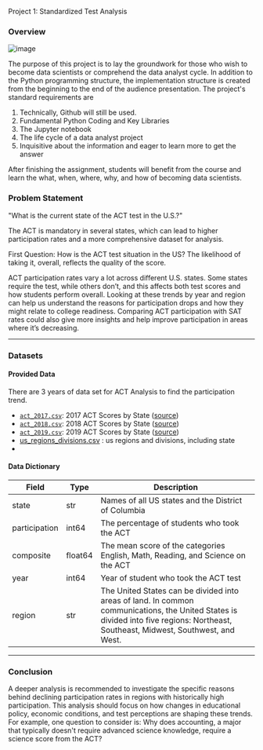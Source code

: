 Project 1: Standardized Test Analysis

### Overview
![image](https://github.com/user-attachments/assets/b9e7c70e-051b-459b-96b5-ccee8bf45a1e)

The purpose of this project is to lay the groundwork for those who wish to become data scientists or comprehend the data analyst cycle. In addition to the Python programming structure, the implementation structure is created from the beginning to the end of the audience presentation.
The project's standard requirements are
1. Technically, Github will still be used.
2. Fundamental Python Coding and Key Libraries
3. The Jupyter notebook
4. The life cycle of a data analyst project
5. Inquisitive about the information and eager to learn more to get the answer

After finishing the assignment, students will benefit from the course and learn the what, when, where, why, and how of becoming data scientists.
   
### Problem Statement
"What is the current state of the ACT test in the U.S.?"

The ACT is mandatory in several states, which can lead to higher participation rates and a more comprehensive dataset for analysis. 

First Question: How is the ACT test situation in the US? The likelihood of taking it, overall, reflects the quality of the score.

ACT participation rates vary a lot across different U.S. states. Some states require the test, while others don’t, and this affects both test scores and how students perform overall. Looking at these trends by year and region can help us understand the reasons for participation drops and how they might relate to college readiness. Comparing ACT participation with SAT rates could also give more insights and help improve participation in areas where it’s decreasing.

---

### Datasets

#### Provided Data
There are 3 years of data set for ACT Analysis to find the participation trend.


* [`act_2017.csv`](./data/act_2017.csv): 2017 ACT Scores by State ([source](https://blog.prepscholar.com/act-scores-by-state-averages-highs-and-lows))
* [`act_2018.csv`](./data/act_2018.csv): 2018 ACT Scores by State ([source](https://blog.prepscholar.com/act-scores-by-state-averages-highs-and-lows))
* [`act_2019.csv`](./data/act_2019.csv): 2019 ACT Scores by State ([source](https://blog.prepscholar.com/act-scores-by-state-averages-highs-and-lows))
* [us_regions_divisions.csv](https://github.com/keljinda/ACT_analyst/blob/main/data/us_regions_divisions.csv) : us regions and divisions, including state 
* 
#### Data Dictionary 


| Field | Type |Description
| --- | --- | --- |
| state | str | Names of all US states and the District of Columbia |
| participation | int64| The percentage of students who took the ACT |
| composite | float64| The mean score of the categories English, Math, Reading, and Science on the ACT |
| year | int64| Year of student who took the ACT test |
| region | str| The United States can be divided into areas of land. In common communications, the United States is divided into five regions: Northeast, Southeast, Midwest, Southwest, and West.|

---

### Conclusion

A deeper analysis is recommended to investigate the specific reasons behind declining participation rates in regions with historically high participation. This analysis should focus on how changes in educational policy, economic conditions, and test perceptions are shaping these trends. For example, one question to consider is: Why does accounting, a major that typically doesn't require advanced science knowledge, require a science score from the ACT?





